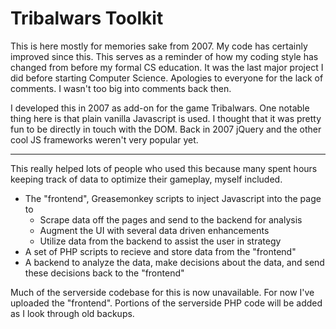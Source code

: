 # Tribalwars Toolkit

This is here mostly for memories sake from 2007. My code has certainly improved since this. This serves as a reminder of how my coding style has changed from before my formal CS education. It was the last major project I did before starting Computer Science. Apologies to everyone for the lack of comments. I wasn't too big into comments back then.

I developed this in 2007 as add-on for the game Tribalwars. One notable thing here is that plain vanilla Javascript is used. I thought that it was pretty fun to be directly in touch with the DOM. Back in 2007 jQuery and the other cool JS frameworks weren't very popular yet.

-----

This really helped lots of people who used this because many spent hours keeping track of data to optimize their gameplay, myself included.

- The "frontend", Greasemonkey scripts to inject Javascript into the page to 
	- Scrape data off the pages and send to the backend for analysis
	- Augment the UI with several data driven enhancements
	- Utilize data from the backend to assist the user in strategy
- A set of PHP scripts to recieve and store data from the "frontend"
- A backend to analyze the data, make decisions about the data, and send these decisions back to the "frontend"

Much of the serverside codebase for this is now unavailable. For now I've uploaded the "frontend". Portions of the serverside PHP code will be added as I look through old backups.
